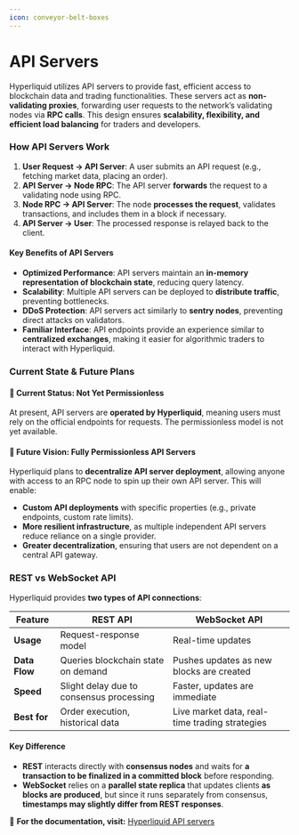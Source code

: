 ```yaml
---
icon: conveyor-belt-boxes
---
```


# API Servers

Hyperliquid utilizes API servers to provide fast, efficient access to blockchain data and trading functionalities. These servers act as **non-validating proxies**, forwarding user requests to the network’s validating nodes via **RPC calls**. This design ensures **scalability, flexibility, and efficient load balancing** for traders and developers.

### **How API Servers Work**

1. **User Request → API Server**: A user submits an API request (e.g., fetching market data, placing an order).
2. **API Server → Node RPC**: The API server **forwards** the request to a validating node using RPC.
3. **Node RPC → API Server**: The node **processes the request**, validates transactions, and includes them in a block if necessary.
4. **API Server → User**: The processed response is relayed back to the client.

#### **Key Benefits of API Servers**

* **Optimized Performance**: API servers maintain an **in-memory representation of blockchain state**, reducing query latency.
* **Scalability**: Multiple API servers can be deployed to **distribute traffic**, preventing bottlenecks.
* **DDoS Protection**: API servers act similarly to **sentry nodes**, preventing direct attacks on validators.
* **Familiar Interface**: API endpoints provide an experience similar to **centralized exchanges**, making it easier for algorithmic traders to interact with Hyperliquid.

### **Current State & Future Plans**

#### **🔹 Current Status: Not Yet Permissionless**

At present, API servers are **operated by Hyperliquid**, meaning users must rely on the official endpoints for requests. The permissionless model is not yet available.

#### **🔹 Future Vision: Fully Permissionless API Servers**

Hyperliquid plans to **decentralize API server deployment**, allowing anyone with access to an RPC node to spin up their own API server. This will enable:

* **Custom API deployments** with specific properties (e.g., private endpoints, custom rate limits).
* **More resilient infrastructure**, as multiple independent API servers reduce reliance on a single provider.
* **Greater decentralization**, ensuring that users are not dependent on a central API gateway.

### **REST vs WebSocket API**

Hyperliquid provides **two types of API connections**:

| Feature       | REST API                                 | WebSocket API                                  |
| ------------- | ---------------------------------------- | ---------------------------------------------- |
| **Usage**     | Request-response model                   | Real-time updates                              |
| **Data Flow** | Queries blockchain state on demand       | Pushes updates as new blocks are created       |
| **Speed**     | Slight delay due to consensus processing | Faster, updates are immediate                  |
| **Best for**  | Order execution, historical data         | Live market data, real-time trading strategies |

#### **Key Difference**

* **REST** interacts directly with **consensus nodes** and waits for **a transaction to be finalized in a committed block** before responding.
* **WebSocket** relies on a **parallel state replica** that updates clients **as blocks are produced**, but since it runs separately from consensus, **timestamps may slightly differ from REST responses**.

🔗 **For the documentation, visit:** [Hyperliquid API servers](https://hyperliquid.gitbook.io/hyperliquid-docs/hyperliquid-l1/api-servers)
